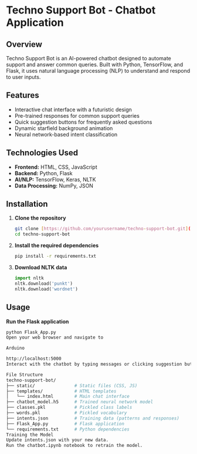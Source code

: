 # Techno Support Bot - Chatbot Application

## Overview

Techno Support Bot is an AI-powered chatbot designed to automate support and answer common queries. Built with Python, TensorFlow, and Flask, it uses natural language processing (NLP) to understand and respond to user inputs.

## Features

* Interactive chat interface with a futuristic design
* Pre-trained responses for common support queries
* Quick suggestion buttons for frequently asked questions
* Dynamic starfield background animation
* Neural network-based intent classification

## Technologies Used

* **Frontend:** HTML, CSS, JavaScript
* **Backend:** Python, Flask
* **AI/NLP:** TensorFlow, Keras, NLTK
* **Data Processing:** NumPy, JSON

## Installation

1.  **Clone the repository**
    ```bash
    git clone [https://github.com/yourusername/techno-support-bot.git](https://github.com/yourusername/techno-support-bot.git)
    cd techno-support-bot
    ```

2.  **Install the required dependencies**
    ```bash
    pip install -r requirements.txt
    ```

3.  **Download NLTK data**
    ```python
    import nltk
    nltk.download('punkt')
    nltk.download('wordnet')
    ```

## Usage

**Run the Flask application**

```bash
python Flask_App.py
Open your web browser and navigate to

Arduino

http://localhost:5000
Interact with the chatbot by typing messages or clicking suggestion buttons.

File Structure
techno-support-bot/
├── static/               # Static files (CSS, JS)
├── templates/            # HTML templates
│   └── index.html        # Main chat interface
├── chatbot_model.h5      # Trained neural network model
├── classes.pkl           # Pickled class labels
├── words.pkl             # Pickled vocabulary
├── intents.json          # Training data (patterns and responses)
├── Flask_App.py          # Flask application
└── requirements.txt      # Python dependencies
Training the Model
Update intents.json with your new data.
Run the chatbot.ipynb notebook to retrain the model.
